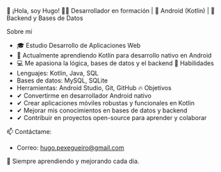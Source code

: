 🎯 ¡Hola, soy Hugo!
👨‍💻 Desarrollador en formación | 📱 Android (Kotlin) | 💾 Backend y Bases de Datos

Sobre mí
- 🎓 Estudio Desarrollo de Aplicaciones Web
- 📱 Actualmente aprendiendo Kotlin para desarrollo nativo en Android
- 💻 Me apasiona la lógica, bases de datos y el backend
📌 Habilidades
- Lenguajes: Kotlin, Java, SQL
- Bases de datos: MySQL, SQLite
- Herramientas: Android Studio, Git, GitHub
🔥 Objetivos
- ✔ Convertirme en desarrollador Android nativo
- ✔ Crear aplicaciones móviles robustas y funcionales en Kotlin
- ✔ Mejorar mis conocimientos en bases de datos y backend
- ✔ Contribuir en proyectos open-source para aprender y colaborar

📫 Contáctame:

- Correo: hugo.pexegueiro@gmail.com

🚀 Siempre aprendiendo y mejorando cada día.
